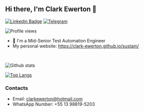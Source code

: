 ## Hi there, I'm Clark Ewerton 👋
[![Linkedin Badge](https://img.shields.io/badge/-Add&nbsp;Me-blue?style=for-the-badge&logo=Linkedin&logoColor=white&link=https://www.linkedin.com/in/clarkewerton/)](https://www.linkedin.com/in/clarkewerton/)
[![Telegram](https://img.shields.io/badge/Telegram-2CA5E0?style=for-the-badge&logo=telegram&logoColor=white)](https://t.me/clarkewerton)


![Profile views](https://komarev.com/ghpvc/?username=clark-ewerton&style=for-the-badge)

* 🤖   I'm a Mid-Senior Test Automation Engineer
* My personal website: https://clark-ewerton.github.io/sustain/
<br />

![Github stats](https://github-readme-stats.vercel.app/api?username=clark-ewerton&hide=["prs","issues"])

[![Top Langs](https://github-readme-stats.vercel.app/api/top-langs/?username=clark-ewerton)](https://github.com/anuraghazra/github-readme-stats)


### Contacts

- Email: clarkewerton@hotmail.com
- WhatsApp Number: +55 13 98819-5203
